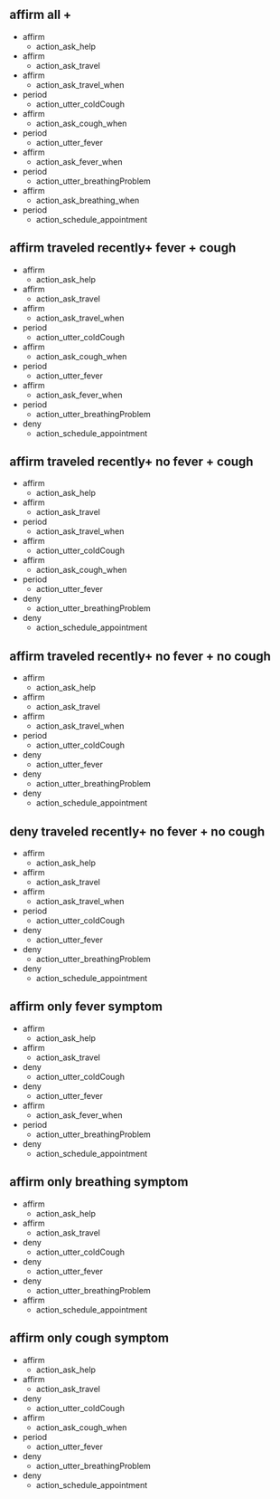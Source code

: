 <!-- ## happy path affirm payment
* affirm
  - action_ask_emi
* affirm 
  - action_ask_online
* affirm OR Online
  - action_send_sms 
    -->

## affirm all + 
* affirm
  - action_ask_help
* affirm 
  - action_ask_travel
* affirm
  - action_ask_travel_when
* period
  - action_utter_coldCough
* affirm
  - action_ask_cough_when
* period
  - action_utter_fever
* affirm
  - action_ask_fever_when
* period
  - action_utter_breathingProblem
* affirm
  - action_ask_breathing_when
* period
  - action_schedule_appointment

## affirm traveled recently+ fever + cough
* affirm
  - action_ask_help
* affirm 
  - action_ask_travel
* affirm
  - action_ask_travel_when
* period
  - action_utter_coldCough
* affirm
  - action_ask_cough_when
* period
  - action_utter_fever
* affirm
  - action_ask_fever_when
* period
  - action_utter_breathingProblem
* deny
  - action_schedule_appointment


## affirm traveled recently+ no fever + cough
* affirm
  - action_ask_help
* affirm 
  - action_ask_travel
* period
  - action_ask_travel_when
* affirm
  - action_utter_coldCough
* affirm
  - action_ask_cough_when
* period
  - action_utter_fever
* deny
  - action_utter_breathingProblem
* deny
  - action_schedule_appointment

## affirm traveled recently+ no fever + no cough
* affirm
  - action_ask_help
* affirm 
  - action_ask_travel
* affirm
  - action_ask_travel_when
* period
  - action_utter_coldCough
* deny
  - action_utter_fever
* deny
  - action_utter_breathingProblem
* deny
  - action_schedule_appointment

## deny traveled recently+ no fever + no cough
* affirm
  - action_ask_help
* affirm 
  - action_ask_travel
* affirm
  - action_ask_travel_when
* period
  - action_utter_coldCough
* deny
  - action_utter_fever
* deny
  - action_utter_breathingProblem
* deny
  - action_schedule_appointment

## affirm only fever symptom
* affirm
  - action_ask_help
* affirm 
  - action_ask_travel
* deny
  - action_utter_coldCough
* deny
  - action_utter_fever
* affirm
  - action_ask_fever_when
* period
  - action_utter_breathingProblem
* deny
  - action_schedule_appointment

## affirm only breathing symptom
* affirm
  - action_ask_help
* affirm 
  - action_ask_travel
* deny
  - action_utter_coldCough
* deny
  - action_utter_fever
* deny
  - action_utter_breathingProblem
* affirm
  - action_schedule_appointment

## affirm only cough symptom
* affirm
  - action_ask_help
* affirm 
  - action_ask_travel
* deny
  - action_utter_coldCough
* affirm
  - action_ask_cough_when
* period
  - action_utter_fever
* deny
  - action_utter_breathingProblem
* deny
  - action_schedule_appointment